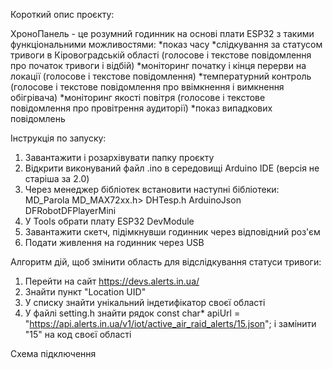 Короткий опис проєкту:

ХроноПанель - це розумний годинник на основі плати ESP32 з такими функціональними можливостями:
*показ часу
*слідкування за статусом тривоги в Кіровоградській області (голосове і текстове повідомлення про початок тривоги і відбій) 
*моніторинг початку і кінця перерви на локації (голосове і текстове повідомлення)
*температурний контроль (голосове і текстове повідомлення про ввімкнення і вимкнення обігрівача)
*моніторинг якості повітря (голосове і текстове повідомлення про провітрення аудиторії)
*показ випадкових повідомлень

Інструкція по запуску:

1. Завантажити і розархівувати папку проєкту
2. Відкрити виконуваний файл  .ino в середовищі Arduino IDE (версія не старіша за 2.0)
3. Через менеджер бібліотек встановити наступні бібліотеки: 
MD_Parola
MD_MAX72xx.h>
DHTesp.h
ArduinoJson
DFRobotDFPlayerMini
4. У Tools обрати плату ESP32 DevModule
5. Завантажити скетч, підімкнувши годинник через відповідний роз'єм
6. Подати живлення на годинник через USB

Алгоритм дій, щоб змінити область для відслідкування статуси тривоги:

1. Перейти на сайт https://devs.alerts.in.ua/
2. Знайти пункт "Location UID"
3. У списку знайти унікальний індетифікатор своєї області
4. У файлі setting.h знайти рядок 
const char* apiUrl = "https://api.alerts.in.ua/v1/iot/active_air_raid_alerts/15.json";
і замінити "15" на код своєї області 

Схема підключення
